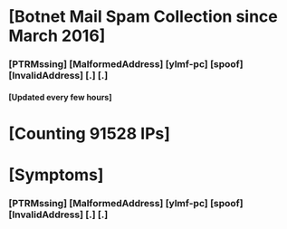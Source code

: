 # [Botnet Mail Spam Collection since March 2016]
### [PTRMssing] [MalformedAddress] [ylmf-pc] [spoof] [InvalidAddress] [.] [.]
#### [Updated every few hours]

# [Counting 91528 IPs]

# [Symptoms] 
###   [PTRMssing] [MalformedAddress] [ylmf-pc] [spoof] [InvalidAddress] [.] [.]
